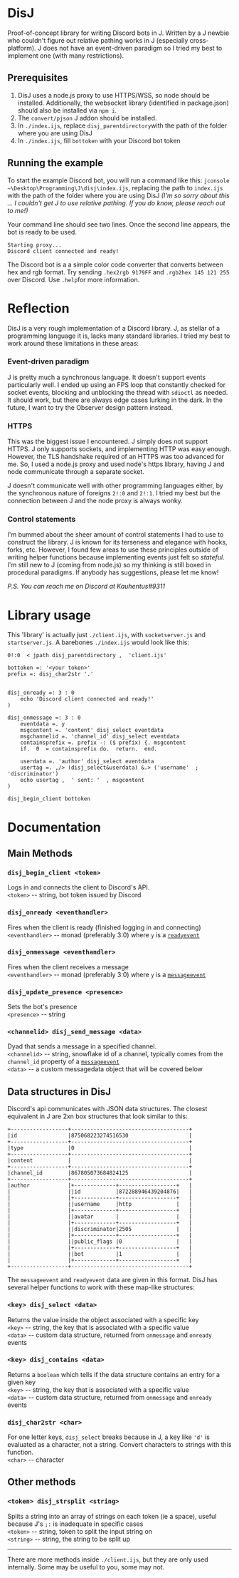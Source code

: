 # DisJ
Proof-of-concept library for writing Discord bots in J. Written by a J newbie who couldn't figure out relative pathing works in J (especially cross-platform). J does not have an event-driven paradigm so I tried my best to implement one (with many restrictions). 
 
## Prerequisites 
1. DisJ uses a node.js proxy to use HTTPS/WSS, so node should be installed. Additionally, the websocket library (identified in package.json) should also be installed via `npm i`. 
2. The `convert/pjson` J addon should be installed. 
3. In `./index.ijs`, replace `disj_parentdirectory`with the path of  the folder where you are using DisJ 
4. In `./index.ijs`, fill `bottoken` with your Discord bot token
## Running the example
To start the example Discord bot, you will run a command like this: `jconsole ~\Desktop\Programming\J\disj\index.ijs`, replacing the path to `index.ijs` with the path of the folder where you are using DisJ *(I'm so sorry about this ... I couldn't get J to use relative pathing. If you do know, please reach out to me!)*

Your command line should see two lines. Once the second line appears, the bot is ready to be used.

    Starting proxy...
    Discord client connected and ready!

The Discord bot is a a simple color code converter that converts between hex and rgb format. Try sending `.hex2rgb 9179FF` and `.rgb2hex 145 121 255` over Discord. Use `.help`for more information.

# Reflection
DisJ is a very rough implementation of a Discord library. J, as stellar of a programming language it is, lacks many standard libraries. I tried my best to work around these limitations in these areas:
### Event-driven paradigm
J is pretty much a synchronous language. It doesn't support events particularly well. I ended up using an FPS loop that constantly checked for socket events, blocking and unblocking the thread with `sdioctl` as needed. It should work, but there are always edge cases lurking in the dark. In the future, I want to try the Observer design pattern instead.

### HTTPS
 This was the biggest issue I encountered. J simply does not support HTTPS. J only supports sockets, and implementing HTTP was easy enough. However, the TLS handshake required of an HTTPS was too advanced for me. So, I used a node.js proxy and used node's https library, having J and node communicate through a separate socket. 
   
J doesn't communicate well with other programming languages either, by the synchronous nature of foreigns `2!:0` and `2!:1`. I tried my best but the connection between J and the node proxy is always wonky.

### Control statements
I'm bummed about the sheer amount of control statements I had to use to construct the library. J is known for its terseness and elegance with hooks, forks, etc. However, I found few areas to use these principles outside of writing helper functions because implementing events just felt so *stateful*. I'm still new to J (coming from node.js) so my thinking is still boxed in procedural paradigms. If anybody has suggestions, please let me know!

*P.S. You can reach me on Discord at Kauhentus#9311*

# Library usage
This 'library' is actually just `./client.ijs`, with `socketserver.js` and `startserver.js`. A barebones `./index.ijs` would look like this:

```disj_parentdirectory =: '~\Desktop\Programming\J\disj\'
0!:0  < jpath disj_parentdirectory ,  'client.ijs'

bottoken =: '<your token>'
prefix =: disj_char2str '.'


disj_onready =: 3 : 0
	echo 'Discord client connected and ready!'
)

disj_onmessage =: 3 : 0
	eventdata =. y
	msgcontent =. 'content' disj_select eventdata
	msgchannelid =. 'channel_id' disj_select eventdata
	containsprefix =. prefix -: ($ prefix) {. msgcontent
	if.  0  = containsprefix do.  return.  end.
  
	userdata =. 'author' disj_select eventdata
	usertag =. ,/> (disj_select&userdata) &.> ('username'  ;  'discriminator')
	echo usertag ,  ' sent: '  , msgcontent
)

disj_begin_client bottoken
```
   
# Documentation
## Main Methods
### `disj_begin_client <token>`  
Logs in and connects the client to Discord's API.  
`<token>` -- string, bot token issued by Discord  

### `disj_onready <eventhandler>`  
Fires when the client is ready (finished logging in and connecting)  
`<eventhandler>` -- monad (preferably 3:0) where `y` is a   [`readyevent`](https://discord.com/developers/docs/topics/gateway#ready)  

### `disj_onmessage <eventhandler>`  
Fires when the client receives a message  
`<eventhandler>` -- monad (preferably 3:0) where `y` is a  [`messageevent`](https://discord.com/developers/docs/resources/channel#message-object)  

### `disj_update_presence <presence>`  
Sets the bot's presence  
`<presence>` -- string  

### `<channelid> disj_send_message <data>`  
Dyad that sends a message in a specified channel.  
`<channelid>` -- string, snowflake id of a channel, typically comes from  the `channel_id` property of a [`messageevent`](https://discord.com/developers/docs/resources/channel#message-object)  
`<data>` -- a custom messagedata object that will be covered below  
## Data structures in DisJ
Discord's api communicates with JSON data structures. The closest equivalent in J are 2xn box structures that look similar to this:
```
+------------------+-------------------------------------+
|id                |875068223274516530                   |
+------------------+-------------------------------------+
|type              |0                                    |
+------------------+-------------------------------------+
|content           |                                     |
+------------------+-------------------------------------+
|channel_id        |867805073684824125                   |
+------------------+-------------------------------------+
|author            |+-------------+------------------+   |
|                  ||id           |872288946439204876|   |
|                  |+-------------+------------------+   |
|                  ||username     |http              |   |
|                  |+-------------+------------------+   |
|                  ||avatar       |                  |   |
|                  |+-------------+------------------+   |
|                  ||discriminator|2505              |   |
|                  |+-------------+------------------+   |
|                  ||public_flags |0                 |   |
|                  |+-------------+------------------+   |
|                  ||bot          |1                 |   |
|                  |+-------------+------------------+   |
+------------------+-------------------------------------+
```

The `messageevent` and `readyevent` data are given in this format. DisJ has several helper functions to work with these map-like structures:
### `<key> disj_select <data>`  
Returns the value inside the object associated with a specific key  
`<key>` -- string, the key that is associated with a specific value    
`<data>` -- custom data structure, returned from `onmessage` and `onready` events  
### `<key> disj_contains <data>`  
Returns a `boolean` which tells if the data structure contains an entry for a given key  
`<key>` -- string, the key that is associated with a specific value  
`<data>` -- custom data structure, returned from `onmessage` and `onready` events  
### `disj_char2str <char>`  
For one letter keys, `disj_select` breaks because in J, a key like `'d'` is evaluated as a character, not a string. Convert characters to strings with this function.  
`<char>` -- character  
## Other methods
### `<token> disj_strsplit <string>`  
Splits a string into an array of strings on each token (ie a space), useful because J's `;:` is inadequate in specific cases  
`<token>` -- string, token to split the input string on  
`<string>` -- string, the string to be split up  

---
There are more methods inside `./client.ijs`, but they are only used internally. Some may be useful to you, some may not.
